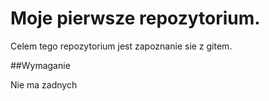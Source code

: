 # Moje pierwsze repozytorium.

Celem tego repozytorium jest 
zapoznanie sie z gitem.

##Wymaganie

Nie ma zadnych